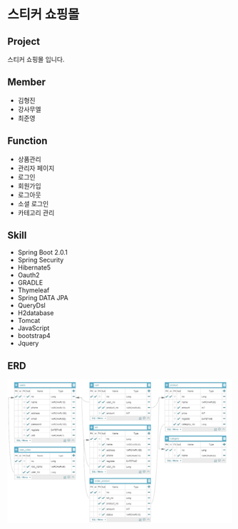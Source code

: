 스티커 쇼핑몰
=============

Project
-------------
스티커 쇼핑몰 입니다.

Member
-------------
* 김형진
* 강사무엘
* 최준영

Function
-------------
* 상품관리
* 관리자 페이지
* 로그인
* 회원가입
* 로그아웃
* 소셜 로그인
* 카테고리 관리

Skill
-------------
* Spring Boot 2.0.1
* Spring Security
* Hibernate5
* Oauth2
* GRADLE
* Thymeleaf
* Spring DATA JPA 
* QueryDsl
* H2database
* Tomcat
* JavaScript
* bootstrap4
* Jquery

ERD
-------------
![erd](./image/Erd.png)